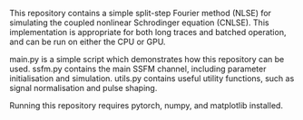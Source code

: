 This repository contains a simple split-step Fourier method (NLSE) for simulating the coupled nonlinear Schrodinger equation (CNLSE). This implementation is appropriate for both long traces and batched operation, and can be run on either the CPU or GPU.

main.py is a simple script which demonstrates how this repository can be used.
ssfm.py contains the main SSFM channel, including parameter initialisation and simulation.
utils.py contains useful utility functions, such as signal normalisation and pulse shaping.

Running this repository requires pytorch, numpy, and matplotlib installed.